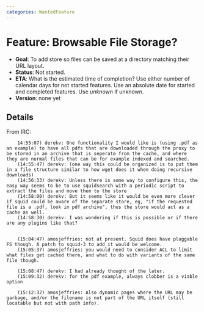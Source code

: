 ```yaml
---
categories: WantedFeature
---
```

# Feature: Browsable File Storage?

- **Goal**: To add store so files can be saved at a directory matching
    their URL layout.
- **Status**: Not started.
- **ETA**: What is the estimated time of completion? Use either number
    of calendar days for not started features. Use an absolute date for
    started and completed features. Use *unknown* if unknown.
- **Version**: none yet

## Details

From IRC:
```irc
    14:55:07) derekv: One functionality I would like is (using .pdf as an example) to have all pdfs that are downloaded through the proxy to be stored in an archive that is seperate from the cache, and where they are normal files that can be for example indexed and searched.
    (14:55:47) derekv: (one way this could be organized is to put them in a file structure similar to how wget does it when doing recursive downloads)
    (14:56:33) derekv: Unless there is some way to configure this, the easy way seems to be to use squidsearch with a periodic script to extract the files and move them to the store
    (14:58:00) derekv: But it seems like it would be even more clever if squid could be aware of the separate store, eg, "if the requested file is a .pdf, look in pdf archive", thus the store would act as a cache as well.
    (14:58:30) derekv: I was wondering if this is possible or if there are any plugins like that?
    
    
    (15:04:47) amosjeffries: not at present. Squid does have pluggable FS though. A patch to squid-3 to add it would be welcome.
    (15:05:37) amosjeffries: you would need to consider ACL to limit what files get cached there, and what to do with variants of the same file though.
    
    (15:08:47) derekv: I had already thought of the later.
    (15:09:32) derekv: for the pdf example, always clobber is a viable option
    
    (15:12:32) amosjeffries: Also dynamic pages where the URL may be garbage, and/or the filename is not part of the URL itself (still locatable but not with path info).
```